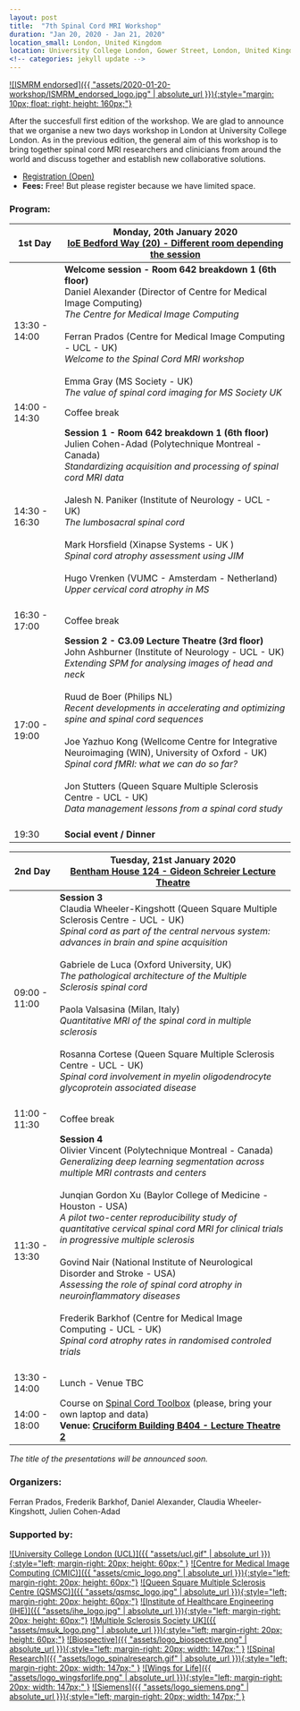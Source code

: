 ```yaml
---
layout: post
title:  "7th Spinal Cord MRI Workshop"
duration: "Jan 20, 2020 - Jan 21, 2020"
location_small: London, United Kingdom
location: University College London, Gower Street, London, United Kingdom
<!-- categories: jekyll update -->
---
```


[![ISMRM endorsed]({{ "assets/2020-01-20-workshop/ISMRM_endorsed_logo.jpg" | absolute_url }}){:style="margin: 10px; float: right; height: 160px;"}](https://www.ismrm.org)

After the succesfull first edition of the workshop. We are glad to announce that we organise a new two days workshop in London at University College London.
As in the previous edition, the general aim of this workshop is to bring together spinal cord MRI researchers and
clinicians from around the world and discuss together and establish new collaborative solutions.

- [Registration (Open)](http://tiny.cc/6ynsdz)
- <b>Fees:</b> Free! But please register because we have limited space.

### Program:

| 1st Day | Monday, 20th January 2020<br> [IoE Bedford Way (20) - Different room depending the session](https://20bedfordway.com/how-to-find-us/)  |
|---|---|
| 13:30 - 14:00| <b>Welcome session - Room 642 breakdown 1 (6th floor)</b><br>Daniel Alexander (Director of Centre for Medical Image Computing)<br><i>The Centre for Medical Image Computing</i><br><br>Ferran Prados (Centre for Medical Image Computing - UCL - UK)<br><i>Welcome to the Spinal Cord MRI workshop</i><br><br>Emma Gray (MS Society - UK)<br><i>The value of spinal cord imaging for MS Society UK</i><br>|
| 14:00 - 14:30 | Coffee break |
| 14:30 - 16:30 | <b>Session 1 - Room 642 breakdown 1 (6th floor)</b><br>Julien Cohen-Adad (Polytechnique Montreal - Canada)<br><i>Standardizing acquisition and processing of spinal cord MRI data</i><br><br>Jalesh N. Paniker (Institute of Neurology - UCL - UK)<br><i>The lumbosacral spinal cord</i><br><br>Mark Horsfield (Xinapse Systems - UK )<br><i>Spinal cord atrophy assessment using JIM</i><br><br>Hugo Vrenken (VUMC - Amsterdam - Netherland)<br><i>Upper cervical cord atrophy in MS</i><br><br> |
| 16:30 - 17:00 | Coffee break |
| 17:00 - 19:00 | <b>Session 2 - C3.09 Lecture Theatre (3rd floor)</b><br>John Ashburner (Institute of Neurology - UCL - UK)<br><i>Extending SPM for analysing images of head and neck</i><br><br>Ruud de Boer (Philips NL)<br><i>Recent developments in accelerating and optimizing spine and spinal cord sequences</i><br><br>Joe Yazhuo Kong (Wellcome Centre for Integrative Neuroimaging (WIN), University of Oxford - UK)<br><i>Spinal cord fMRI: what we can do so far?</i><br><br>Jon Stutters (Queen Square Multiple Sclerosis Centre - UCL - UK)<br><i>Data management lessons from a spinal cord study</i><br><br> |
| 19:30 | <b>Social event / Dinner</b> |

| 2nd Day | Tuesday, 21st January 2020<br>[Bentham House 124 - Gideon Schreier Lecture Theatre](https://www.ucl.ac.uk/laws/about/how-find-us)  |
|---|---|
| 09:00 - 11:00 | <b>Session 3</b><br>Claudia Wheeler-Kingshott (Queen Square Multiple Sclerosis Centre - UCL - UK)<br><i>Spinal cord as part of the central nervous system: advances in brain and spine acquisition</i><br><br>Gabriele de Luca (Oxford University, UK)<br><i>The pathological architecture of the Multiple Sclerosis spinal cord</i><br><br>Paola Valsasina (Milan, Italy)<br><i>Quantitative MRI of the spinal cord in multiple sclerosis</i><br><br>Rosanna Cortese (Queen Square Multiple Sclerosis Centre - UCL - UK)<br><i>Spinal cord involvement in myelin oligodendrocyte glycoprotein associated disease</i><br><br> |
| 11:00 - 11:30 | Coffee break |
| 11:30 - 13:30 | <b>Session 4</b><br>Olivier Vincent (Polytechnique Montreal - Canada)<br><i>Generalizing deep learning segmentation across multiple MRI contrasts and centers</i><br><br>Junqian Gordon Xu (Baylor College of Medicine - Houston - USA)<br><i>A pilot two-center reproducibility study of quantitative cervical spinal cord MRI for clinical trials in progressive multiple sclerosis</i><br><br>Govind Nair (National Institute of Neurological Disorder and Stroke - USA)<br><i>Assessing the role of spinal cord atrophy in neuroinflammatory diseases</i><br><br>Frederik Barkhof (Centre for Medical Image Computing - UCL - UK)<br><i>Spinal cord atrophy rates in randomised controled trials</i><br><br> |
| 13:30 - 14:00 | Lunch - Venue TBC |
| 14:00 - 18:00 | Course on [Spinal Cord Toolbox](https://github.com/neuropoly/spinalcordtoolbox) (please, bring your own laptop and data)<br><b>Venue: [Cruciform Building B404 - Lecture Theatre 2](https://www.google.co.uk/maps/place/51%C2%B031'26.8%22N+0%C2%B008'04.6%22W/@51.5239666,-0.1348339,17.5z/data=!4m5!3m4!1s0x0:0x0!8m2!3d51.5241!4d-0.1346?hl=en)</b>|

<i>The title of the presentations will be announced soon.</i>

### Organizers:

Ferran Prados, Frederik Barkhof, Daniel Alexander, Claudia Wheeler-Kingshott, Julien Cohen-Adad

### Supported by:

[![University College London (UCL)]({{ "assets/ucl.gif" | absolute_url }}){:style="left; margin-right: 20px; height: 60px;"  }](http://www.ucl.ac.uk)
[![Centre for Medical Image Computing (CMIC)]({{ "assets/cmic_logo.png" | absolute_url }}){:style="left; margin-right: 20px; height: 60px;"}](http://cmic.cs.ucl.ac.uk)
[![Queen Square Multiple Sclerosis Centre (QSMSC)]({{ "assets/qsmsc_logo.jpg" | absolute_url }}){:style="left; margin-right: 20px; height: 60px;"}](https://www.ucl.ac.uk/ion/research/departments/neuroinflammation/research-themes/queen-square-multiple-sclerosis-centre-2)
[![Institute of Healthcare Engineering (IHE)]({{ "assets/ihe_logo.jpg" | absolute_url }}){:style="left; margin-right: 20px; height: 60px;"}](https://www.ucl.ac.uk/healthcare-engineering/)
[![Multiple Sclerosis Society UK]({{ "assets/msuk_logo.png" | absolute_url }}){:style="left; margin-right: 20px; height: 60px;"}](https://www.mssociety.org.uk/)
[![Biospective]({{ "assets/logo_biospective.png" | absolute_url }}){:style="left; margin-right: 20px; width: 147px;"  }](https://biospective.com/)
[![Spinal Research]({{ "assets/logo_spinalresearch.gif" | absolute_url }}){:style="left; margin-right: 20px; width: 147px;"  }](https://www.spinal-research.org/)
[![Wings for Life]({{ "assets/logo_wingsforlife.png" | absolute_url }}){:style="left; margin-right: 20px; width: 147px;"  }](https://www.wingsforlife.com/en/)
[![Siemens]({{ "assets/logo_siemens.png" | absolute_url }}){:style="left; margin-right: 20px; width: 147px;"  }](https://www.healthcare.siemens.ca/)
